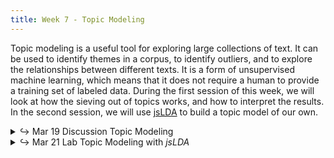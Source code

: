 ```yaml
---
title: Week 7 - Topic Modeling
---
```

Topic modeling is a useful tool for exploring large collections of text. It can be used to identify themes in a corpus, to identify outliers, and to explore the relationships between different texts. It is a form of unsupervised machine learning, which means that it does not require a human to provide a training set of labeled data. During the first session of this week, we will look at how the sieving out of topics works, and how to interpret the results. In the second session, we will use [jsLDA](https://mimno.infosci.cornell.edu/jsLDA/) to build a topic model of our own.

<details>
  <summary class="session-summary">
    <span class="arrow">↪</span>
    <span class="date-label">Mar 19</span>
    <span class="label label-blue">Discussion</span>
    <span class="session-title">Topic Modeling</span>
  </summary>
  <div markdown="1">
- [Slides](https://docs.google.com/presentation/d/1MyqVCdfpyicH5UapZUVeHDNvSGeOWv69Zgj0KYsf5jE/edit?usp=sharing)
- Pre-Class Reflection <small>&rarr; **Perusall annotations not required for these readings.**</small>
  - [Froehlich, Heather. _Moby Dick Is About Whales, or Why Should We Count Words?_](https://hfroehli.ch/2019/09/27/moby-dick-is-about-whales-or-why-should-we-count-words/).
  - [Blei, David M. “Topic Modeling and Digital Humanities.”](https://journalofdigitalhumanities.org/2-1/topic-modeling-and-digital-humanities-by-david-m-blei/) _Journal of Digital Humanities_, vol. 2, no. 1, 2012.
  - [Nelson, Robert K. _Mining the Dispatch_](https://dsl.richmond.edu/dispatch/).
  - **Post your reflection in the** <a href="https://introtodh--spring2024.slack.com/archives/C06F1KS1ULT" style="color: #ee6374;">**#reflections** </a>**channel on Slack** <a style="color: #ee6374;">**before 9am on the day of our class.**</a>

</div>
</details>

<details>
  <summary class="session-summary">
    <span class="arrow">↪</span>
    <span class="date-label">Mar 21</span>
    <span class="label label-red">Lab</span>
    <span class="session-title">Topic Modeling with <i>jsLDA</i></span>
  </summary>
  <div markdown="1">
- [Slides](https://drive.google.com/file/d/1JMXOsYPrlpI5Ay6RbMMwS4QTBf9bqloZ/view?usp=sharing), data, and other resources:
  - [jsLDA website](https://mimno.infosci.cornell.edu/jsLDA/)
  - [Data](https://drive.google.com/drive/folders/10Wg9n4IutZanknePYxOSONTGm0lseFep?usp=sharing)
  - [Themes identified from 3,000 volumes of Speculative Fiction (SF)](https://mimno.infosci.cornell.edu/sf/) from the [HathiTrust](https://www.hathitrust.org/) digital library.
- Pre-Class Reflection <small>&rarr; **Perusall annotations not required for these readings.**</small>
  - [Boyd-Graber, Jordan, et al. “Applications of Topic Models.”](https://app.perusall.com/courses/introdh24/boyd-graber-et-al-2017-applications-of-topic-models) _Foundations and Trends in Information Retrieval_, vol. 11, no. 2–3, 2017, pp. 143–296. <small>&rarr; This is a big one! No need to read in depth; become acquainted with chapters 1.1, 1.2 (+ 1.3 if you want to get a bit more technical), chapter 3, and chapter 6.</small>
  - [Antoniak, Maria. _A Computational Reading of a Birth Stories Community_](https://maria-antoniak.github.io//2019/11/04/computational-reading-birth-stories.html). 5 Nov. 2019.
  - **Post your reflection in the** <a href="https://introtodh--spring2024.slack.com/archives/C06F1KS1ULT" style="color: #ee6374;">**#reflections** </a>**channel on Slack** <a style="color: #ee6374;">**before 9am on the day of our class.**</a>

</div>
</details>
